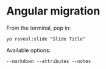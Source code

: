 
# Angular migration

From the terminal, pop in:

  ```yo reveal:slide "Slide Title"```

Available options:

 ```--markdown --attributes --notes```
